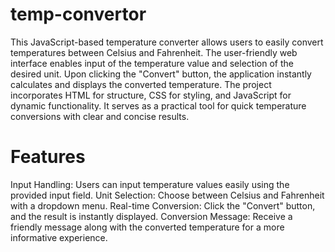 # temp-convertor
 This JavaScript-based temperature converter allows users to easily convert temperatures between Celsius and Fahrenheit. The user-friendly web interface enables input of the temperature value and selection of the desired unit. Upon clicking the "Convert" button, the application instantly calculates and displays the converted temperature. The project incorporates HTML for structure, CSS for styling, and JavaScript for dynamic functionality. It serves as a practical tool for quick temperature conversions with clear and concise results.

# Features
Input Handling: Users can input temperature values easily using the provided input field.
Unit Selection: Choose between Celsius and Fahrenheit with a dropdown menu.
Real-time Conversion: Click the "Convert" button, and the result is instantly displayed.
Conversion Message: Receive a friendly message along with the converted temperature for a more informative experience.